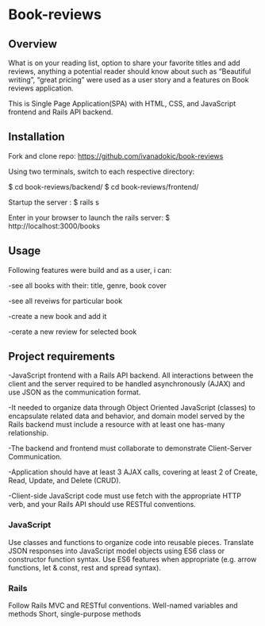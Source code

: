 # Book-reviews

## Overview
What is on your reading list, option to share your favorite titles and add reviews, anything a potential reader should know about such as “Beautiful writing”, “great pricing” were used as a user story and a features on Book reviews application.

This is Single Page Application(SPA) with HTML, CSS, and JavaScript frontend and Rails API backend. 

## Installation

Fork and clone repo:
https://github.com/ivanadokic/book-reviews

Using two terminals, switch to each respective directory:

$ cd book-reviews/backend/
$ cd book-reviews/frontend/

Startup the server :
$ rails s

Enter in your browser to launch the rails server:
$  http://localhost:3000/books

## Usage

Following features were build and as a user, i can:

-see all books with their: title, genre, book cover 

-see all reveiws for particular book

-create a new book and add it

-cerate a new review for selected book

## Project requirements
-JavaScript frontend with a Rails API backend. All interactions between the client and the server required to be handled asynchronously (AJAX) and use JSON as the communication format.

-It needed to organize data through Object Oriented JavaScript (classes) to encapsulate related data and behavior, and domain model served by the Rails backend must include a resource with at least one has-many relationship.

-The backend and frontend must collaborate to demonstrate Client-Server Communication.

-Application should have at least 3 AJAX calls, covering at least 2 of Create, Read, Update, and Delete (CRUD).

-Client-side JavaScript code must use fetch with the appropriate HTTP verb, and your Rails API should use RESTful conventions.

### JavaScript
Use classes and functions to organize code into reusable pieces.
Translate JSON responses into JavaScript model objects using ES6 class or constructor function syntax.
Use ES6 features when appropriate (e.g. arrow functions, let & const, rest and spread syntax).

### Rails
Follow Rails MVC and RESTful conventions. 
Well-named variables and methods
Short, single-purpose methods
